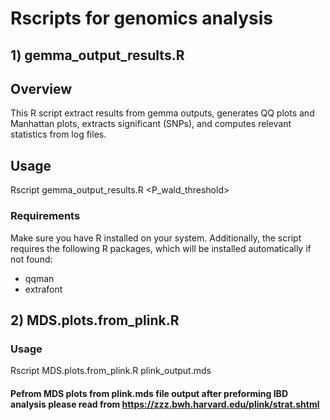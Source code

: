 # Rscripts for genomics analysis
## 1) gemma_output_results.R
## Overview
This R script extract results from gemma outputs, generates QQ plots and Manhattan plots, extracts significant (SNPs), and computes relevant statistics from log files.

## Usage
Rscript  gemma_output_results.R <P_wald_threshold>
### Requirements
Make sure you have R installed on your system. Additionally, the script requires the following R packages, which will be installed automatically if not found:
- qqman
- extrafont
## 2) MDS.plots.from_plink.R
### Usage 
Rscript MDS.plots.from_plink.R plink_output.mds
#### Pefrom MDS plots from plink.mds file output after preforming IBD analysis please read from https://zzz.bwh.harvard.edu/plink/strat.shtml
